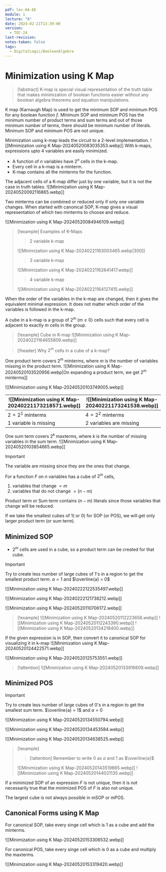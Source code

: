 ```yaml
---
pdf: lec-6A-6E
module: 1
lecture: "6"
date: 2024-02-21T13:39:00
version:
  - TOC-24
last-revision: 
notes-taken: false
tags:
  - DigitalLogic/BooleanAlgebra
---
```

# Minimization using K Map
> [!abstract] 
> K-map is special visual representation of the truth table that makes minimization of boolean functions easier without any boolean algebra theorems and equation manipulations.

K map (Karnaugh Map) is used to get the minimum SOP and minimum POS for any boolean function $f$.
MInimum SOP and minimum POS has the minimum number of product terms and sum terms and out of those minimum number of terms, there should be minimum number of literals.
Minimum SOP and minimum POS are not unique.

Minimization using k-map leads the circuit to a 2-level implementation.
![[Minimization using K Map-20240520083035353.webp]]
With k-maps, expressions upto 4 variables are easily minimized.

- A function of $n$ variables have $2^n$ cells in the k-map.
- Every cell in a k-map is a minterm.
- K-map contains all the minterms for the function.

The adjacent cells of a K-map differ just by one variable, but it is not the case in truth tables.
![[Minimization using K Map-20240520092116865.webp]]

Two minterms can be combined or reduced only if only one variable changes. When started with canonical SOP, K-map gives a visual representation of which two minterms to choose and reduce.

![[Minimization using K Map-20240520084946109.webp]]

> [!example] Examples of K-Maps
>> 2 variable k-map
> 
> ![[Minimization using K Map-20240221163003465.webp|300]]
>> 3 variable k-map
>
> ![[Minimization using K Map-20240221162641417.webp]]
>> 4 variable k-map
> 
> ![[Minimization using K Map-20240221164127415.webp]]

When the order of the variables in the k-map are changed, then it gives the equivalent minimal expression. It does not matter which order of the variables is followed in the k-map.

A cube in a k-map is a group of $2^m$ ($m \ge 0$) cells such that every cell is adjacent to exactly $m$ cells in the group.

> [!example] Cube in K-map
> ![[Minimization using K Map-20240221164655809.webp]]

> [!header] Why $2^m$ cells in a cube of a k-map?

One product term covers $2^m$ minterms, where $m$ is the number of variables missing in the product term.
![[Minimization using K Map-20240520103520956.webp|On expanding a product term, we get $2^m$ minterms]]

![[Minimization using K Map-20240520103749005.webp]]

| ![[Minimization using K Map-20240221173218571.webp]] | ![[Minimization using K Map-20240221173241538.webp]] |
| ---------------------------------------------------- | ---------------------------------------------------- |
| $2 = 2^1$ minterms                                   | $4 = 2^2$ minterms                                   |
| 1 variable is missing                                | 2 variables are missing                              |


One sum term covers $2^k$ maxterms, where $k$ is the number of missing variables in the sum term.
![[Minimization using K Map-20240520103854665.webp]]

> [!important] 
> The variable are missing since they are the ones that change.

For a function $F$ on $n$ variables has a cube of $2^m$ cells,
1. variables that change $= m$
2. variables that do not change $= (n-m)$

Product term or Sum term contains $(n-m)$ literals since those variables that change will be reduced.

If we take the smallest cubes of 1( or 0) for SOP (or POS), we will get only larger product term (or sum term).

## Minimized SOP
- $2^m$ cells are used in a cube, so a product term can be created for that cube.

> [!important] 
> Try to create less number of large cubes of 1's in a region to get the smallest product term.
> $a = 1$ and $\overline{a} = 0$

![[Minimization using K Map-20240222122535497.webp]]

![[Minimization using K Map-20240222121738212.webp]]

![[Minimization using K Map-20240520110706172.webp]]


> [!example] 
> ![[Minimization using K Map-20240520112223656.webp]]
> ![[Minimization using K Map-20240520112243390.webp]]
> ![[Minimization using K Map-20240520134218400.webp]]

If the given expression is in SOP, then convert it to canonical SOP for visualizing it in k-map
![[Minimization using K Map-20240520124422571.webp]]

![[Minimization using K Map-20240520125753551.webp]]

> [!attention] 
> ![[Minimization using K Map-20240520133916609.webp]]

## Minimized POS

> [!important] 
> Try to create less number of large cubes of 0's in a region to get the smallest sum term.
> $\overline{a} = 1$ and $a = 0$

![[Minimization using K Map-20240520134550794.webp]]

![[Minimization using K Map-20240520134453584.webp]]

![[Minimization using K Map-20240520134638525.webp]]


> [!example] 
>> [!attention] 
>>Remember to write 0 as $a$ and 1 as $\overline{a}$
>
> ![[Minimization using K Map-20240520143519865.webp]]
> ![[Minimization using K Map-20240520144021135.webp]]

If a minimized SOP of an expression $F$ is not unique, then it is not necessarily true that the minimized POS of $F$ is also not unique.

The largest cube is not always possible in mSOP or mPOS.

## Canonical Forms using K Map

For canonical SOP, take every singe cell which is 1 as a cube and add the minterms.

![[Minimization using K Map-20240520153306532.webp]]

For canonical POS, take every singe cell which is 0 as a cube and multiply the maxterms.

![[Minimization using K Map-20240520153319420.webp]]

